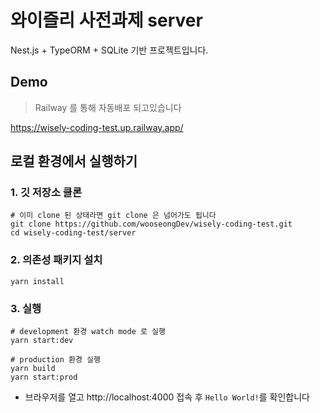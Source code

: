 # 와이즐리 사전과제 server

Nest.js + TypeORM + SQLite 기반 프로젝트입니다.

## Demo

> Railway 를 통해 자동배포 되고있습니다

https://wisely-coding-test.up.railway.app/

## 로컬 환경에서 실행하기

### 1. 깃 저장소 클론

```shell
# 이미 clone 된 상태라면 git clone 은 넘어가도 됩니다
git clone https://github.com/wooseongDev/wisely-coding-test.git
cd wisely-coding-test/server
```

### 2. 의존성 패키지 설치

```shell
yarn install
```

### 3. 실행

```shell
# development 환경 watch mode 로 실행
yarn start:dev

# production 환경 실행
yarn build
yarn start:prod
```

- 브라우저를 열고 http://localhost:4000 접속 후 `Hello World!`를 확인합니다
